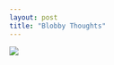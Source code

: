 ```yaml
---
layout: post
title: "Blobby Thoughts"
---
```


<img id="img" src="https://i.redd.it/uyj1n0mvd0e51.png"/>
